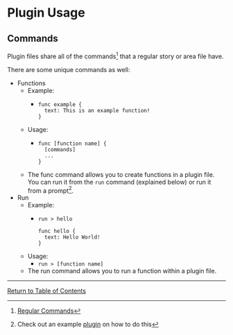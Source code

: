 # Plugin Usage

## Commands
Plugin files share all of the commands[^1] that a regular story or area file have.

There are some unique commands as well:

- Functions
  - Example:
    - ```
      func example {
        text: This is an example function!
      }
      ```
  - Usage:
    - ```
      func [function name] {
        [commands]
        ...
      }
      ```
  - The func command allows you to create functions in a plugin file. You can run it from the `run` command (explained below) or run it from a prompt[^2].
- Run
  - Example:
    - ```
      run > hello
      
      func hello {
        text: Hello World!
      }
      ```
  - Usage:
    - `run > [function name]`
  - The run command allows you to run a function within a plugin file.

---
[^1]: [Regular Commands](instructions.md)
[^2]: Check out an example [plugin](../plugins/example.plugin) on how to do this

[Return to Table of Contents](toc.md)
